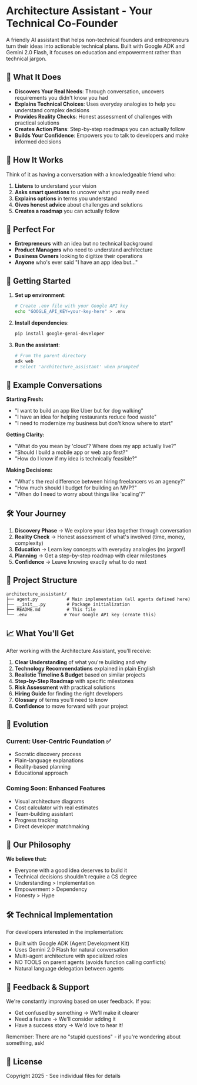 # Architecture Assistant - Your Technical Co-Founder

A friendly AI assistant that helps non-technical founders and entrepreneurs turn their ideas into actionable technical plans. Built with Google ADK and Gemini 2.0 Flash, it focuses on education and empowerment rather than technical jargon.

## 🎯 What It Does

- **Discovers Your Real Needs**: Through conversation, uncovers requirements you didn't know you had
- **Explains Technical Choices**: Uses everyday analogies to help you understand complex decisions
- **Provides Reality Checks**: Honest assessment of challenges with practical solutions
- **Creates Action Plans**: Step-by-step roadmaps you can actually follow
- **Builds Your Confidence**: Empowers you to talk to developers and make informed decisions

## 🤝 How It Works

Think of it as having a conversation with a knowledgeable friend who:
1. **Listens** to understand your vision
2. **Asks smart questions** to uncover what you really need
3. **Explains options** in terms you understand
4. **Gives honest advice** about challenges and solutions
5. **Creates a roadmap** you can actually follow

## 👥 Perfect For

- **Entrepreneurs** with an idea but no technical background
- **Product Managers** who need to understand architecture
- **Business Owners** looking to digitize their operations
- **Anyone** who's ever said "I have an app idea but..."

## 🚀 Getting Started

1. **Set up environment**:
   ```bash
   # Create .env file with your Google API key
   echo "GOOGLE_API_KEY=your-key-here" > .env
   ```

2. **Install dependencies**:
   ```bash
   pip install google-genai-developer
   ```

3. **Run the assistant**:
   ```bash
   # From the parent directory
   adk web
   # Select 'architecture_assistant' when prompted
   ```

## 💬 Example Conversations

**Starting Fresh:**
- "I want to build an app like Uber but for dog walking"
- "I have an idea for helping restaurants reduce food waste"
- "I need to modernize my business but don't know where to start"

**Getting Clarity:**
- "What do you mean by 'cloud'? Where does my app actually live?"
- "Should I build a mobile app or web app first?"
- "How do I know if my idea is technically feasible?"

**Making Decisions:**
- "What's the real difference between hiring freelancers vs an agency?"
- "How much should I budget for building an MVP?"
- "When do I need to worry about things like 'scaling'?"

## 🛠️ Your Journey

1. **Discovery Phase** → We explore your idea together through conversation
2. **Reality Check** → Honest assessment of what's involved (time, money, complexity)
3. **Education** → Learn key concepts with everyday analogies (no jargon!)
4. **Planning** → Get a step-by-step roadmap with clear milestones
5. **Confidence** → Leave knowing exactly what to do next

## 📁 Project Structure

```
architecture_assistant/
├── agent.py           # Main implementation (all agents defined here)
├── __init__.py        # Package initialization
├── README.md          # This file
└── .env              # Your Google API key (create this)
```

## 📈 What You'll Get

After working with the Architecture Assistant, you'll receive:

1. **Clear Understanding** of what you're building and why
2. **Technology Recommendations** explained in plain English  
3. **Realistic Timeline & Budget** based on similar projects
4. **Step-by-Step Roadmap** with specific milestones
5. **Risk Assessment** with practical solutions
6. **Hiring Guide** for finding the right developers
7. **Glossary** of terms you'll need to know
8. **Confidence** to move forward with your project

## 🚧 Evolution

### Current: User-Centric Foundation ✅
- Socratic discovery process
- Plain-language explanations
- Reality-based planning
- Educational approach

### Coming Soon: Enhanced Features
- Visual architecture diagrams
- Cost calculator with real estimates
- Team-building assistant
- Progress tracking
- Direct developer matchmaking

## 🌟 Our Philosophy

**We believe that:**
- Everyone with a good idea deserves to build it
- Technical decisions shouldn't require a CS degree
- Understanding > Implementation
- Empowerment > Dependency
- Honesty > Hype

## 🛠️ Technical Implementation

For developers interested in the implementation:
- Built with Google ADK (Agent Development Kit)
- Uses Gemini 2.0 Flash for natural conversation
- Multi-agent architecture with specialized roles
- NO TOOLS on parent agents (avoids function calling conflicts)
- Natural language delegation between agents

## 🤝 Feedback & Support

We're constantly improving based on user feedback. If you:
- Get confused by something → We'll make it clearer
- Need a feature → We'll consider adding it
- Have a success story → We'd love to hear it!

Remember: There are no "stupid questions" - if you're wondering about something, ask!

## 📝 License

Copyright 2025 - See individual files for details